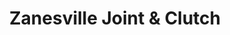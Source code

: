 ---
title: "Zanesville Joint & Clutch"
url: /zanesville/zanesville-joint-und-clutch/
shop: Autowerkstatt
---